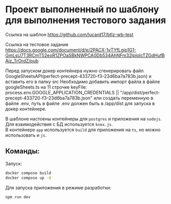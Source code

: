 # Проект выполненный по шаблону для выполнения тестового задания

Ссылка на шаблон https://github.com/lucard17/btlz-wb-test

Сcылка на тестовое задание https://docs.google.com/document/d/e/2PACX-1vTYfLgip1G1-GmLsU7T3RCmT52eoR1ZPOaSBkNWPCA0Db534AhNFm32lplolcTZGdHufBAjz_TrOrdZ/pub

Перед запуском докер контейнера нужно сгенерировать файл GoogleSheetsAPI(perfect-precept-433720-f3-23d6ba7a783b.json) и вставить его в папку src
Необходимо добавить импорт файла в файле googleSheets.ts на 11 строчке keyFile: process.env.GOOGLE_APPLICATION_CREDENTIALS || "/app/dist/perfect-precept-433720-f3-23d6ba7a783b.json" или создать переменную в файле .env, путь в файле .env должен быть в /app/dist для запуска в докер контейнере.

В шаблоне настоены контейнеры для `postgres` и приложения на `nodejs`.  
Для взаимодействия с БД используется `knex.js`.  
В контейнере `app` используется `build` для приложения на `ts`, но можно использовать и `js`.

## Команды:

Запуск:
```bash
docker compose build
docker compose up -d
```

Для запуска приложения в режиме разработки:
```bash
npm run dev
```

